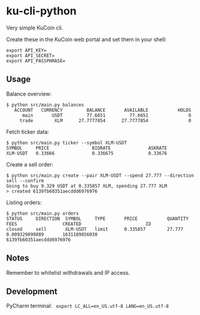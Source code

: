 # ku-cli-python
Very simple KuCoin cli. 

Create these in the KuCoin web portal and set them in your shell:

```
export API_KEY=
export API_SECRET=
export API_PASSPHRASE=
```

## Usage

Balance overview:
```
$ python src/main.py balances
   ACCOUNT   CURRENCY         BALANCE       AVAILABLE           HOLDS
      main       USDT         77.6651         77.6651               0
     trade        XLM      27.7777854      27.7777854               0
```

Fetch ticker data:
```
$ python src/main.py ticker --symbol XLM-USDT
SYMBOL     PRICE                BIDRATE              ASKRATE
XLM-USDT   0.33666              0.336675             0.33676
```

Create a sell order:
```
$ python src/main.py create --pair XLM-USDT --spend 27.777 --direction sell --confirm
Going to buy 9.329 USDT at 0.335857 XLM, spending 27.777 XLM
> created 6139fb60351aecddd6976976
```

Listing orders:
```
$ python src/main.py orders
STATUS     DIRECTION  SYMBOL     TYPE       PRICE           QUANTITY        FEES                 CREATED                        ID
closed     sell       XLM-USDT   limit      0.335857        27.777          0.009329099889       1631189856030                  6139fb60351aecddd6976976
```

## Notes
Remember to whitelist withdrawals and IP access.

## Development
PyCharm terminal: ` export LC_ALL=en_US.utf-8 LANG=en_US.utf-8`

